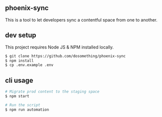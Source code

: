 ## phoenix-sync

This is a tool to let developers sync a contentful space from one to another.

## dev setup

This project requires Node JS & NPM installed locally.

```sh
$ git clone https://github.com/dosomething/phoenix-sync
$ npm install
$ cp .env.example .env
```

## cli usage

```sh
# Migrate prod content to the staging space
$ npm start

# Run the script
$ npm run automation
```
